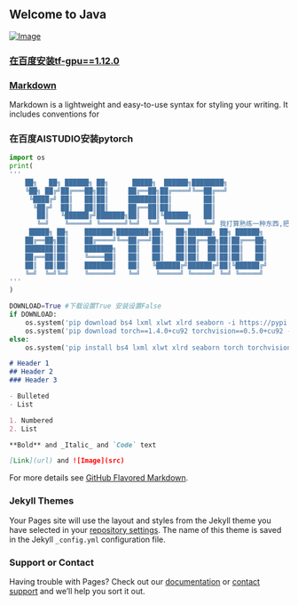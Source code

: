 ## Welcome to Java
[![Image](https://avatars3.githubusercontent.com/u/20605668?s=460&u=69278b7499e3557b24d071dd2c0b4aff24cb153e&v=4)](https://mrq-lhr.github.io/蒅)
### [在百度安装tf-gpu==1.12.0](https://mrq-lhr.github.io/install)

### [Markdown](clock.html)
Markdown is a lightweight and easy-to-use syntax for styling your writing. It includes conventions for


### 在百度AISTUDIO安装pytorch
```python
import os
print(
'''
    ██╗   ██╗ ██████╗ ██╗      █████╗  ██████╗████████╗
    ╚██╗ ██╔╝██╔═══██╗██║     ██╔══██╗██╔════╝╚══██╔══╝
     ╚████╔╝ ██║   ██║██║     ███████║██║        ██║   
      ╚██╔╝  ██║   ██║██║     ██╔══██║██║        ██║   
       ██║   ╚██████╔╝███████╗██║  ██║╚██████╗   ██║   
       ╚═╝    ╚═════╝ ╚══════╝╚═╝  ╚═╝ ╚═════╝   ╚═╝ 我打算熟练一种东西,把如何写一个神经网络框架,放在海马体
     █████╗ ██╗    ███████╗████████╗██╗   ██╗██████╗ ██╗ ██████╗
    ██╔══██╗██║    ██╔════╝╚══██╔══╝██║   ██║██╔══██╗██║██╔═══██╗
    ███████║██║    ███████╗   ██║   ██║   ██║██║  ██║██║██║   ██║
    ██╔══██║██║    ╚════██║   ██║   ██║   ██║██║  ██║██║██║   ██║
    ██║  ██║██║    ███████║   ██║   ╚██████╔╝██████╔╝██║╚██████╔╝
    ╚═╝  ╚═╝╚═╝    ╚══════╝   ╚═╝    ╚═════╝ ╚═════╝ ╚═╝ ╚═════╝
'''
)

DOWNLOAD=True #下载设置True 安装设置False
if DOWNLOAD:
	os.system('pip download bs4 lxml xlwt xlrd seaborn -i https://pypi.tuna.tsinghua.edu.cn/simple -d pypi')
	os.system('pip download torch==1.4.0+cu92 torchvision==0.5.0+cu92 -f https://download.pytorch.org/whl/torch_stable.html -d pypi')
else:
	os.system('pip install bs4 lxml xlwt xlrd seaborn torch torchvision --no-index -f ./pypi')
```

```markdown
# Header 1
## Header 2
### Header 3

- Bulleted
- List

1. Numbered
2. List

**Bold** and _Italic_ and `Code` text

[Link](url) and ![Image](src)
```
For more details see [GitHub Flavored Markdown](https://guides.github.com/features/mastering-markdown/).

### Jekyll Themes

Your Pages site will use the layout and styles from the Jekyll theme you have selected in your [repository settings](https://github.com/mrq-lhr/mrq-lhr.github.io/settings). The name of this theme is saved in the Jekyll `_config.yml` configuration file.

### Support or Contact

Having trouble with Pages? Check out our [documentation](https://help.github.com/categories/github-pages-basics/) or [contact support](https://github.com/contact) and we’ll help you sort it out.
